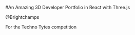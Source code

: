 #An Amazing 3D Developer Portfolio in React with Three.js

@Brightchamps

For the Techno Tytes competition

